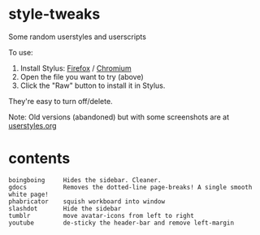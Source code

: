 # style-tweaks

Some random userstyles and userscripts

To use: 
1. Install Stylus: [Firefox](https://addons.mozilla.org/en-US/firefox/addon/styl-us/) / [Chromium](https://chrome.google.com/webstore/detail/stylus/clngdbkpkpeebahjckkjfobafhncgmne/)
2. Open the file you want to try (above) 
3. Click the "Raw" button to install it in Stylus. 

They're easy to turn off/delete.

Note:  Old versions (abandoned) but with some screenshots are at [userstyles.org](https://userstyles.org/users/302314)

# contents

	boingboing     Hides the sidebar. Cleaner. 
	gdocs          Removes the dotted-line page-breaks! A single smooth white page!
	phabricator    squish workboard into window  
	slashdot       Hide the sidebar 
	tumblr         move avatar-icons from left to right 	 
	youtube        de-sticky the header-bar and remove left-margin 
